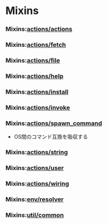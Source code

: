 # Mixins

### Mixins:[actions/actions](http://yeoman.github.io/generator/actions.html)
### Mixins:[actions/fetch](http://yeoman.github.io/generator/fetch.html)
### Mixins:[actions/file](http://yeoman.github.io/generator/file.html)
### Mixins:[actions/help](http://yeoman.github.io/generator/help.html)
### Mixins:[actions/install](http://yeoman.github.io/generator/install.html)
### Mixins:[actions/invoke](http://yeoman.github.io/generator/invoke.html)
### Mixins:[actions/spawn_command](http://yeoman.github.io/generator/spawn_command.html)

 + OS間のコマンド互換を吸収する

### Mixins:[actions/string](http://yeoman.github.io/generator/string.html)
### Mixins:[actions/user](http://yeoman.github.io/generator/user.html)
### Mixins:[actions/wiring](http://yeoman.github.io/generator/wiring.html)
### Mixins:[env/resolver](http://yeoman.github.io/generator/resolver.html)
### Mixins:[util/common](http://yeoman.github.io/generator/common.html)
